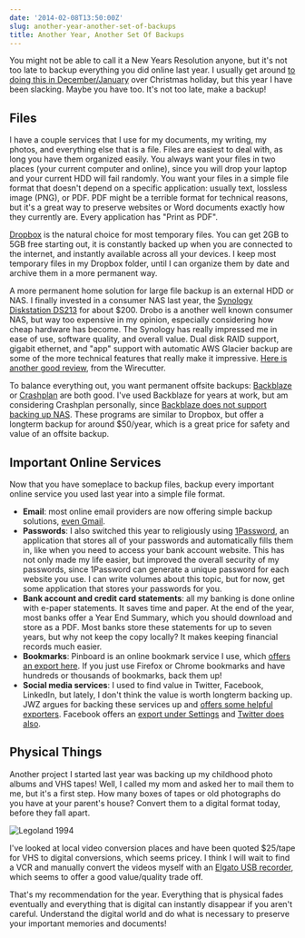 ```yaml
---
date: '2014-02-08T13:50:00Z'
slug: another-year-another-set-of-backups
title: Another Year, Another Set Of Backups
---
```



You might not be able to call it a New Years Resolution anyone, but it's not too
late to backup everything you did online last year. I usually get around [to
doing this in December/January][1] over Christmas holiday, but this year I have
been slacking. Maybe you have too. It's not too late, make a backup!

## Files

I have a couple services that I use for my documents, my writing, my photos, and
everything else that is a file. Files are easiest to deal with, as long you have
them organized easily. You always want your files in two places (your current
computer and online), since you will drop your laptop and your current HDD will
fail randomly. You want your files in a simple file format that doesn't depend
on a specific application: usually text, lossless image (PNG), or PDF. PDF might
be a terrible format for technical reasons, but it's a great way to preserve
websites or Word documents exactly how they currently are. Every application has
"Print as PDF".

[Dropbox][2] is the natural choice for most temporary files. You can get 2GB to 5GB
free starting out, it is constantly backed up when you are connected to the
internet, and instantly available across all your devices. I keep most temporary
files in my Dropbox folder, until I can organize them by date and archive them
in a more permanent way.

A more permanent home solution for large file backup is an external HDD or NAS.
I finally invested in a consumer NAS last year, the [Synology Diskstation
DS213][3] for about $200. Drobo is a another well known consumer NAS, but way
too expensive in my opinion, especially considering how cheap hardware has
become. The Synology has really impressed me in ease of use, software quality,
and overall value. Dual disk RAID support, gigabit ethernet, and "app" support
with automatic AWS Glacier backup are some of the more technical features that
really make it impressive. [Here is another good review][4], from the
Wirecutter.

To balance everything out, you want permanent offsite backups: [Backblaze][5] or
[Crashplan][6] are both good. I've used Backblaze for years at work, but am
considering Crashplan personally, since [Backblaze does not support backing up
NAS][7]. These programs are similar to Dropbox, but offer a longterm backup for
around $50/year, which is a great price for safety and value of an offsite
backup.

## Important Online Services

Now that you have someplace to backup files, backup every important online
service you used last year into a simple file format.

* **Email**: most online email providers are now offering simple backup
  solutions, [even Gmail][8].
* **Passwords**: I also switched this year to religiously using [1Password][9],
  an application that stores all of your passwords and automatically fills them
  in, like when you need to access your bank account website. This has not only
  made my life easier, but improved the overall security of my passwords, since
  1Password can generate a unique password for each website you use. I can write
  volumes about this topic, but for now, get some application that stores your
  passwords for you.
* **Bank account and credit card statements**: all my banking is done online
  with e-paper statements. It saves time and paper. At the end of the year, most
  banks offer a Year End Summary, which you should download and store as a PDF.
  Most banks store these statements for up to seven years, but why not keep the
  copy locally? It makes keeping financial records much easier.
* **Bookmarks**: Pinboard is an online bookmark service I use, which [offers an
  export here][10]. If you just use Firefox or Chrome bookmarks and have
  hundreds or thousands of bookmarks, back them up!
* **Social media services**: I used to find value in Twitter, Facebook,
  LinkedIn, but lately, I don't think the value is worth longterm backing up.
  JWZ argues for backing these services up and [offers some helpful
  exporters][11]. Facebook offers an [export under Settings][12] and [Twitter
  does also][13].

## Physical Things

Another project I started last year was backing up my childhood photo albums and
VHS tapes! Well, I called my mom and asked her to mail them to me, but it's
a first step. How many boxes of tapes or old photographs do you have at your
parent's house? Convert them to a digital format today, before they fall apart.

![Legoland 1994][15]

I've looked at local video conversion places and have been quoted $25/tape for
VHS to digital conversions, which seems pricey. I think I will wait to find
a VCR and manually convert the videos myself with an [Elgato USB recorder][14],
which seems to offer a good value/quality trade off.

That's my recommendation for the year. Everything that is physical fades
eventually and everything that is digital can instantly disappear if you aren't
careful. Understand the digital world and do what is necessary to preserve your
important memories and documents!


[1]: /2012/01/02/backup-everything-you-did-last-year/
[2]: https://db.tt/xduLbMk
[3]: https://www.amazon.com/gp/product/B008U68UHG?tag=thewire06-20&linkCode=as2
[4]: http://thewirecutter.com/reviews/synology-diskstation-ds21/
[5]: https://www.backblaze.com
[6]: https://www.code42.com/crashplan/
[7]: https://www.backblaze.com/edrive.html
[8]: https://gmailblog.blogspot.com/2013/12/download-copy-of-your-gmail-and-google.html
[9]: https://agilebits.com/onepassword
[10]: https://pinboard.in/export/
[11]: http://www.jwz.org/blog/2014/01/psa-back-up-your-shit/
[12]: https://www.facebook.com/settings
[13]: https://twitter.com/settings/account
[14]: https://www.amazon.com/gp/product/B0029U2YSA/ref=as_li_ss_tl?ie=UTF8&camp=1789&creative=390957&creativeASIN=B0029U2YSA&linkCode=as2&tag=asktherelic-20
[15]: /pic/legoland94.jpg
